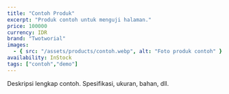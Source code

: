 ```yaml
---
title: "Contoh Produk"
excerpt: "Produk contoh untuk menguji halaman."
price: 100000
currency: IDR
brand: "Twotworial"
images:
  - { src: "/assets/products/contoh.webp", alt: "Foto produk contoh" }
availability: InStock
tags: ["contoh","demo"]
---
```


Deskripsi lengkap contoh. Spesifikasi, ukuran, bahan, dll.
